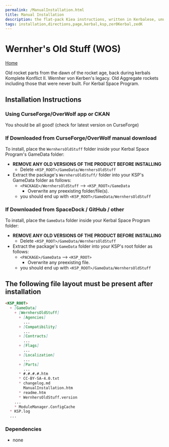 ```yaml
---
permalink: /ManualInstallation.html
title: Manual Installation
description: the flat-pack Kiea instructions, written in Kerbalese, unusally present
tags: installation,directions,page,kerbal,ksp,zer0Kerbal,zedK
---
```


<!-- ManualInstallation.md v1.1.8.1
Wernher's Old Stuff (WOS)
created: 01 Oct 2019
updated: 29 Jul 2022 -->

<!-- based upon work by Lisias -->

# Wernher's Old Stuff (WOS)

[Home](./index.md)

Old rocket parts from the dawn of the rocket age, back during kerbals Komplete Konflict II.  Wernher von Kerben's legacy. Old Aggregate rockets including those that were never built. For Kerbal Space Program.

## Installation Instructions

### Using CurseForge/OverWolf app or CKAN

You should be all good! (check for latest version on CurseForge)

### If Downloaded from CurseForge/OverWolf manual download

To install, place the `WernhersOldStuff` folder inside your Kerbal Space Program's GameData folder:

* **REMOVE ANY OLD VERSIONS OF THE PRODUCT BEFORE INSTALLING**
  * Delete `<KSP_ROOT>/GameData/WernhersOldStuff`
* Extract the package's `WernhersOldStuff/` folder into your KSP's GameData folder as follows:
  * `<PACKAGE>/WernhersOldStuff` --> `<KSP_ROOT>/GameData`
    * Overwrite any preexisting folder/file(s).
  * you should end up with `<KSP_ROOT>/GameData/WernhersOldStuff`

### If Downloaded from SpaceDock / GitHub / other

To install, place the `GameData` folder inside your Kerbal Space Program folder:

* **REMOVE ANY OLD VERSIONS OF THE PRODUCT BEFORE INSTALLING**
  * Delete `<KSP_ROOT>/GameData/WernhersOldStuff`
* Extract the package's `GameData` folder into your KSP's root folder as follows:
  * `<PACKAGE>/GameData` --> `<KSP_ROOT>`
    * Overwrite any preexisting file.
  * you should end up with `<KSP_ROOT>/GameData/WernhersOldStuff`

## The following file layout must be present after installation

```markdown
<KSP_ROOT>
  + [GameData]
    + [WernhersOldStuff]
      + [Agencies]
        ...
      + [Compatibility]
        ...
      + [Contracts]
        ...
      + [Flags]
        ...
      + [Localization]
        ...
      + [Parts]
        ...
      * #.#.#.#.htm
      * CC-BY-SA-4.0.txt
      * changelog.md
        ManualInstallation.htm
      * readme.htm
      * WernhersOldStuff.version
    ...
    * ModuleManager.ConfigCache
  * KSP.log
  ...
```

### Dependencies

* none
